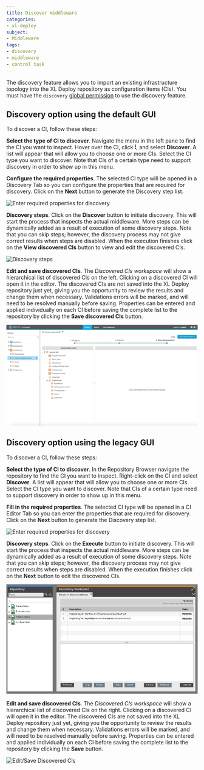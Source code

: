 ```yaml
---
title: Discover middleware
categories:
- xl-deploy
subject:
- Middleware
tags:
- discovery
- middleware
- control task
---
```


The discovery feature allows you to import an existing infrastructure topology into the XL Deploy repository as configuration items (CIs). You must have the `discovery` [global permission](/xl-deploy/concept/roles-and-permissions-in-xl-deploy.html#global-permissions) to use the discovery feature.

## Discovery option using the default GUI

To discover a CI, follow these steps:

**Select the type of CI to discover**. Navigate the menu in the left pane to find the CI you want to inspect. Hover over the CI, click ![Explorer action menu](/images/menu_three_dots.png), and select **Discover**. A list will appear that will allow you to choose one or more CIs. Select the CI type you want to discover. Note that CIs of a certain type need to support discovery in order to show up in this menu.

**Configure the required properties**. The selected CI type will be opened in a Discovery Tab so you can configure the properties that are required for discovery. Click on the **Next** button to generate the Discovery step list.

![Enter required properties for discovery](images/configure-discovery-properties.png )

**Discovery steps**. Click on the **Discover** button to initiate discovery. This will start the process that inspects the actual middleware. More steps can be dynamically added as a result of execution of some discovery steps. Note that you can skip steps; however, the discovery process may not give correct results when steps are disabled. When the execution finishes click on the **View discovered CIs** button to view and edit the discovered CIs.

![Discovery steps](images/discovery-steps-html-gui.png)

**Edit and save discovered CIs**. The _Discovered CIs workspace_ will show a hierarchical list of discovered CIs on the left. Clicking on a discovered CI will open it in the editor. The discovered CIs are not saved into the XL Deploy repository just yet, giving you the opportunity to review the results and change them when necessary. Validations errors will be marked, and will need to be resolved manually before saving.
Properties can be entered and applied individually on each CI before saving the complete list to the repository by clicking the **Save discovered CIs** button.

![Edit/Save Discovered CIs](images/save-discovered-cis.png)

## Discovery option using the legacy GUI

To discover a CI, follow these steps:

**Select the type of CI to discover**. In the Repository Browser navigate the repository to find the CI you want to inspect. Right-click on the CI and select **Discover**. A list will appear that will allow you to choose one or more CIs. Select the CI type you want to discover. Note that CIs of a certain type need to support discovery in order to show up in this menu.

**Fill in the required properties**. The selected CI type will be opened in a CI Editor Tab so you can enter the properties that are required for discovery. Click on the **Next** button to generate the Discovery step list.

![Enter required properties for discovery](images/discovery-input-inspection-values.png )

**Discovery steps**. Click on the **Execute** button to initiate discovery. This will start the process that inspects the actual middleware. More steps can be dynamically added as a result of execution of some discovery steps. Note that you can skip steps; however, the discovery process may not give correct results when steps are disabled. When the execution finishes click on the **Next** button to edit the discovered CIs.

![Discovery steps](images/discovery-steps.png)

**Edit and save discovered CIs**. The _Discovered CIs workspace_ will show a hierarchical list of discovered CIs on the right. Clicking on a discovered CI will open it in the editor. The discovered CIs are not saved into the XL Deploy repository just yet, giving you the opportunity to review the results and change them when necessary. Validations errors will be marked, and will need to be resolved manually before saving.
Properties can be entered and applied individually on each CI before saving the complete list to the repository by clicking the **Save** button.

![Edit/Save Discovered CIs](images/discovery-edit-discovered-cis.png)

